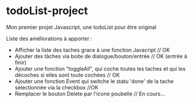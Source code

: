 # todoList-project
Mon premier projet Javascript, une todoList pour être original

Liste des améliorations à apporter :

- Afficher la liste des taches grace à une fonction Javacript // OK
- Ajouter des tâches via boite de dialogue/bouton/entrée // OK (entrée à finir)
- Ajouter une fonction "toggleAll", qui coche toutes les taches et qui les décoches si elles sont toute cochées // OK
- Ajouter une fonction Event qui switche le statu 'done' de la tache selectionnée via la checkbox //OK
- Remplacer le bouton Delete par l'icone poubelle // En cours...
